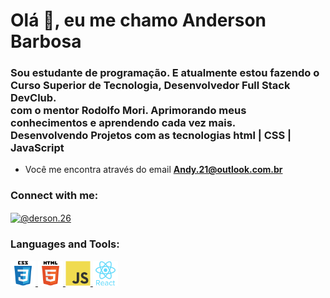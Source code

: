 <h1 font-family: 'Open Sans', sans-serif; >Olá 👋, eu me chamo Anderson Barbosa</h1>
<h3>Sou estudante de programação. E atualmente estou fazendo o Curso Superior de Tecnologia, Desenvolvedor Full Stack DevClub.<br>
  com o mentor Rodolfo Mori. Aprimorando meus conhecimentos e aprendendo cada vez mais.<br>
  Desenvolvendo Projetos com as tecnologias html |  CSS | JavaScript </h3>



- Você me encontra através do email **Andy.21@outlook.com.br**

<h3 align="left">Connect with me:</h3>
<p align="left">
<a href="https://instagram.com/@derson.26" target="blank"><img align="center" src="https://raw.githubusercontent.com/rahuldkjain/github-profile-readme-generator/master/src/images/icons/Social/instagram.svg" alt="@derson.26" height="30" width="40" /></a>
</p>

<h3 align="left">Languages and Tools:</h3>
<p align="left"> <a href="https://www.w3schools.com/css/" target="_blank" rel="noreferrer"> <img src="https://raw.githubusercontent.com/devicons/devicon/master/icons/css3/css3-original-wordmark.svg" alt="css3" width="40" height="40"/> </a> <a href="https://www.w3.org/html/" target="_blank" rel="noreferrer"> <img src="https://raw.githubusercontent.com/devicons/devicon/master/icons/html5/html5-original-wordmark.svg" alt="html5" width="40" height="40"/> </a> <a href="https://developer.mozilla.org/en-US/docs/Web/JavaScript" target="_blank" rel="noreferrer"> <img src="https://raw.githubusercontent.com/devicons/devicon/master/icons/javascript/javascript-original.svg" alt="javascript" width="40" height="40"/> </a> <a href="https://reactjs.org/" target="_blank" rel="noreferrer"> <img src="https://raw.githubusercontent.com/devicons/devicon/master/icons/react/react-original-wordmark.svg" alt="react" width="40" height="40"/> </a> </p> 
